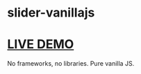 # slider-vanillajs

# [LIVE DEMO](https://marfoczk.github.io/slider-vanillajs/)

No frameworks, no libraries. Pure vanilla JS.
